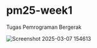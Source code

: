 # pm25-week1
Tugas Pemrograman Bergerak

![Screenshot 2025-03-07 154613](https://github.com/user-attachments/assets/1d5597e2-eab6-423d-8107-83db5d34796a)
